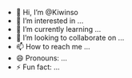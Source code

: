 - 👋 Hi, I’m @Kiwinso
- 👀 I’m interested in ...
- 🌱 I’m currently learning ...
- 💞️ I’m looking to collaborate on ...
- 📫 How to reach me ...
- 😄 Pronouns: ...
- ⚡ Fun fact: ...

<!---
Kiwinso/Kiwinso is a ✨ special ✨ repository because its `README.md` (this file) appears on your GitHub profile.
You can click the Preview link to take a look at your changes.
--->
